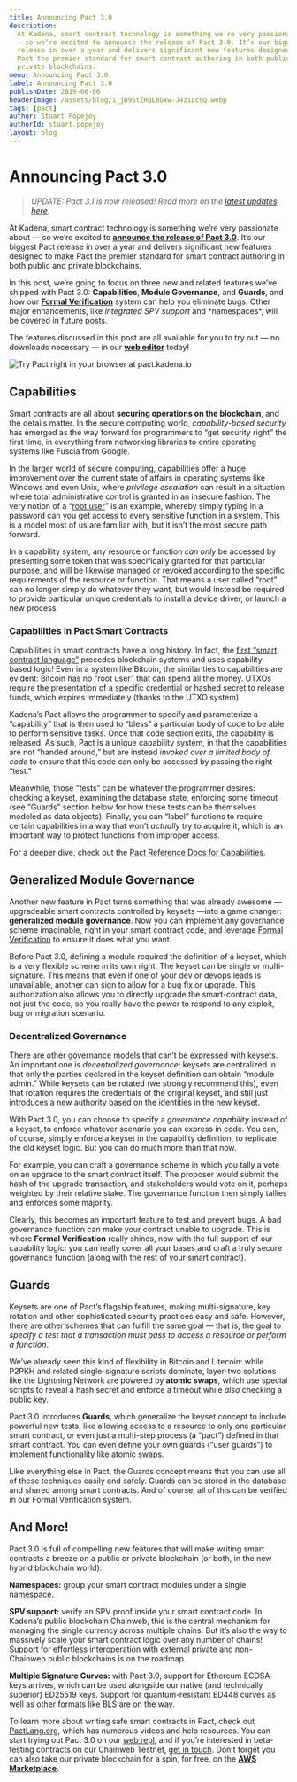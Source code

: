 ```yaml
---
title: Announcing Pact 3.0
description:
  At Kadena, smart contract technology is something we’re very passionate about
  — so we’re excited to announce the release of Pact 3.0. It’s our biggest Pact
  release in over a year and delivers significant new features designed to make
  Pact the premier standard for smart contract authoring in both public and
  private blockchains.
menu: Announcing Pact 3.0
label: Announcing Pact 3.0
publishDate: 2019-06-06
headerImage: /assets/blog/1_jD9StZRQL8Gxw-J4z1Lc9Q.webp
tags: [pact]
author: Stuart Popejoy
authorId: stuart.popejoy
layout: blog
---
```


# Announcing Pact 3.0

> _UPDATE: Pact 3.1 is now released! Read more on the
> [latest updates here](/blogchain/2019/pact-3-1-is-unleashed-2019-08-22)._

At Kadena, smart contract technology is something we’re very passionate about —
so we’re excited to
**[announce the release of Pact 3.0](https://www.coindesk.com/kadena-releases-updated-smart-contract-language-for-hybrid-blockchains)**.
It’s our biggest Pact release in over a year and delivers significant new
features designed to make Pact the premier standard for smart contract authoring
in both public and private blockchains.

In this post, we’re going to focus on three new and related features we’ve
shipped with Pact 3.0: **Capabilities**, **Module Governance**, and **Guards**,
and how our
**[Formal Verification](/blogchain/2018/pact-formal-verification-for-blockchain-smart-contracts-done-right-2018-05-11)**
system can help you eliminate bugs. Other major enhancements, like _integrated
SPV support_ and \*namespaces\*, will be covered in future posts.

The features discussed in this post are all available for you to try out — no
downloads necessary — in our **[web editor](http://pact.kadena.io)** today!

![Try Pact right in your browser at pact.kadena.io](/assets/blog/1_WpQQ1qagwvVuN8c0q4iw-w.webp)

## Capabilities

Smart contracts are all about **securing operations on the blockchain**, and the
details matter. In the secure computing world, _capability-based security_ has
emerged as the way forward for programmers to “get security right” the first
time, in everything from networking libraries to entire operating systems like
Fuscia from Google.

In the larger world of secure computing, capabilities offer a huge improvement
over the current state of affairs in operating systems like Windows and even
Unix, where _privilege escalation_ can result in a situation where total
administrative control is granted in an insecure fashion. The very notion of a
“[root user](http://www.linfo.org/root.html)” is an example, whereby simply
typing in a password can you get access to every sensitive function in a system.
This is a model most of us are familiar with, but it isn’t the most secure path
forward.

In a capability system, any resource or function _can only_ be accessed by
presenting some token that was specifically granted for that particular purpose,
and will be likewise managed or revoked according to the specific requirements
of the resource or function. That means a user called “root” can no longer
simply do whatever they want, but would instead be required to provide
particular unique credentials to install a device driver, or launch a new
process.

### Capabilities in Pact Smart Contracts

Capabilities in smart contracts have a long history. In fact, the
[first “smart contract language”](http://erights.org/smart-contracts/index.html)
precedes blockchain systems and uses capability-based logic! Even in a system
like Bitcoin, the similarities to capabilities are evident: Bitcoin has no “root
user” that can spend all the money. UTXOs require the presentation of a specific
credential or hashed secret to release funds, which expires immediately (thanks
to the UTXO system).

Kadena’s Pact allows the programmer to specify and parameterize a “capability”
that is then used to “bless” a particular body of code to be able to perform
sensitive tasks. Once that code section exits, the capability is released. As
such, Pact is a unique capability system, in that the capabilities are not
“handed around,” but are instead _invoked over a limited body of code_ to ensure
that this code can only be accessed by passing the right “test.”

Meanwhile, those “tests” can be whatever the programmer desires: checking a
keyset, examining the database state, enforcing some timeout (see “Guards”
section below for how these tests can be themselves modeled as data objects).
Finally, you can “label” functions to require certain capabilities in a way that
won’t _actually_ try to acquire it, which is an important way to protect
functions from improper access.

For a deeper dive, check out the
[Pact Reference Docs for Capabilities](https://pact-language.readthedocs.io/en/latest/pact-reference.html#guards-and-capabilities).

## Generalized Module Governance

Another new feature in Pact turns something that was already awesome —
upgradeable smart contracts controlled by keysets —into a game changer:
**generalized module governance**. Now you can implement any governance scheme
imaginable, right in your smart contract code, and leverage
[Formal Verification](/blogchain/2018/pact-formal-verification-for-blockchain-smart-contracts-done-right-2018-05-11)
to ensure it does what you want.

Before Pact 3.0, defining a module required the definition of a keyset, which is
a very flexible scheme in its own right. The keyset can be single or
multi-signature. This means that even if one of your dev or devops leads is
unavailable, another can sign to allow for a bug fix or upgrade. This
authorization also allows you to directly upgrade the smart-contract data, not
just the code, so you really have the power to respond to any exploit, bug or
migration scenario.

### Decentralized Governance

There are other governance models that can’t be expressed with keysets. An
important one is _decentralized governance:_ keysets are centralized in that
only the parties declared in the keyset definition can obtain “module admin.”
While keysets can be rotated (we strongly recommend this), even that rotation
requires the credentials of the original keyset, and still just introduces a new
authority based on the identities in the new keyset.

With Pact 3.0, you can choose to specify a _governance capability_ instead of a
keyset, to enforce whatever scenario you can express in code. You can, of
course, simply enforce a keyset in the capability definition, to replicate the
old keyset logic. But you can do much more than that now.

For example, you can craft a governance scheme in which you tally a vote on an
upgrade to the smart contract itself. The proposer would submit the hash of the
upgrade transaction, and stakeholders would vote on it, perhaps weighted by
their relative stake. The governance function then simply tallies and enforces
some majority.

Clearly, this becomes an important feature to test and prevent bugs. A bad
governance function can make your contract unable to upgrade. This is where
**Formal Verification** really shines, now with the full support of our
capability logic: you can really cover all your bases and craft a truly secure
governance function (along with the rest of your smart contract).

## Guards

Keysets are one of Pact’s flagship features, making multi-signature, key
rotation and other sophisticated security practices easy and safe. However,
there are other schemes that can fulfill the same goal — that is, the goal to
_specify a test that a transaction must pass_ _to access a resource or perform a
function_.

We’ve already seen this kind of flexibility in Bitcoin and Litecoin: while P2PKH
and related single-signature scripts dominate, layer-two solutions like the
Lightning Network are powered by **atomic swaps**, which use special scripts to
reveal a hash secret and enforce a timeout while _also_ checking a public key.

Pact 3.0 introduces **Guards**, which generalize the keyset concept to include
powerful new tests, like allowing access to a resource to only one particular
smart contract, or even just a multi-step process (a “pact”) defined in that
smart contract. You can even define your own guards (“user guards”) to implement
functionality like atomic swaps.

Like everything else in Pact, the Guards concept means that you can use all of
these techniques easily and safely. Guards can be stored in the database and
shared among smart contracts. And of course, all of this can be verified in our
Formal Verification system.

## And More!

Pact 3.0 is full of compelling new features that will make writing smart
contracts a breeze on a public or private blockchain (or both, in the new hybrid
blockchain world):

**Namespaces:** group your smart contract modules under a single namespace.

**SPV support:** verify an SPV proof inside your smart contract code. In
Kadena’s public blockchain Chainweb, this is the central mechanism for managing
the single currency across multiple chains. But it’s also the way to massively
scale your smart contract logic over any number of chains! Support for
effortless interoperation with external private and non-Chainweb public
blockchains is on the roadmap.

**Multiple Signature Curves:** with Pact 3.0, support for Ethereum ECDSA keys
arrives, which can be used alongside our native (and technically superior)
ED25519 keys. Support for quantum-resistant ED448 curves as well as other
formats like BLS are on the way.

To learn more about writing safe smart contracts in Pact, check out
[PactLang.org](http://pactlang.org), which has numerous videos and help
resources. You can start trying out Pact 3.0 on our
[web repl](http://pact.kadena.io), and if you’re interested in beta-testing
contracts on our Chainweb Testnet, [get in touch](mailto:info@kadena.io). Don’t
forget you can also take our private blockchain for a spin, for free, on the
**[AWS Marketplace](http://kadena.io/aws).**
